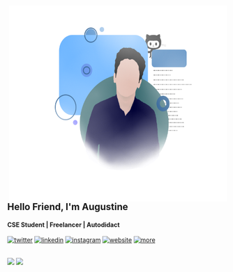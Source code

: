 <img align="right" src="https://github.com/AugustineAykara/augustineaykara/blob/master/illustration.png" width=500px height=450px/>

## Hello Friend, I'm Augustine
#### CSE Student | Freelancer | Autodidact

[<img src='https://image.flaticon.com/icons/svg/145/145812.svg' alt='twitter' height='35'>](https://www.twitter.com/augustineaykara/)  [<img src='https://image.flaticon.com/icons/svg/145/145807.svg' alt='linkedin' height='35'>](https://www.linkedin.com/in/augustineaykara/)  [<img src='https://image.flaticon.com/icons/svg/2111/2111463.svg' alt='instagram' height='35'>](https://www.instagram.com/augustineaykara/)  [<img src='https://image.flaticon.com/icons/svg/841/841364.svg' alt='website' height='35'>](http://augustine.aykara4.com)  [<img src='https://image.flaticon.com/icons/svg/1828/1828817.svg' alt='more' height='35'>](https://augustineaykara.github.io/)

<br/>

<img align="center" src="https://github-readme-stats.vercel.app/api/top-langs/?username=augustineaykara&bg_color=F7F9F9" />
<img align="center" src="https://github-readme-stats.vercel.app/api?username=augustineaykara&count_private=true&show_icons=true&bg_color=F7F9F9" />

<!--
**AugustineAykara/augustineaykara** is a ✨ _special_ ✨ repository because its `README.md` (this file) appears on your GitHub profile.

Here are some ideas to get you started:

- 🔭 I’m currently working on ...
- 🌱 I’m currently learning ...
- 👯 I’m looking to collaborate on ...
- 🤔 I’m looking for help with ...
- 💬 Ask me about ...
- 📫 How to reach me: ...
- 😄 Pronouns: ...
- ⚡ Fun fact: ...
-->
